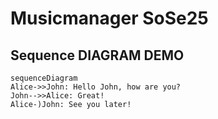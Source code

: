 # Musicmanager SoSe25

## Sequence DIAGRAM DEMO

```mermaid
sequenceDiagram
Alice->>John: Hello John, how are you?
John-->>Alice: Great!
Alice-)John: See you later!
```